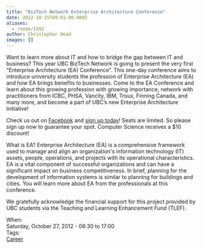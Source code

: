 ```yaml
---
title: "BizTech Network Enterprise Architecture Conference"
date: 2012-10-25T09:01:00.000Z
aliases:
  - /node/1502
author: Christopher Head
images: []
---
```


<div class="field field-name-body field-type-text-with-summary field-label-hidden"><div class="field-items"><div class="field-item even"><p>Want to learn more about IT and how to bridge the gap between IT and business? This year UBC BizTech Network is going to present the very first &#x201C;Enterprise Architecture (EA) Conference&#x201D;. This one-day conference aims to introduce university students the profession of Enterprise Architecture (EA) and how EA brings benefits to businesses. Come to the EA Conference and learn about this growing profession with growing importance, network with practitioners from ICBC, PHSA, Vancity, IBM, Troux, Finning Canada, and many more, and become a part of UBC&#x2019;s new Enterprise Architecture Initiative!</p>
<p>Check us out on <a href="https://www.facebook.com/events/121544284663600/">Facebook</a> and <a href="http://ubcbiztech.rezgo.com/?start_date=October+27%2C+2012&amp;end_date=October+27%2C+2012">sign up today</a>! Seats are limited. So please sign up now to guarantee your spot. Computer Science receives a $10 discount!</p>
<p>What is EA? Enterprise Architecture (EA) is a comprehensive framework used to manage and align  an organization&apos;s information technology (IT) assets, people, operations, and projects with its operational characteristics. EA is a vital component of successful organizations and can have a significant impact on business competitiveness. In brief, planning for the development of information systems is similar to planning for buildings and cities. You will learn more about EA from the professionals at this conference.</p>
<p>We gratefully acknowledge the financial support for this project provided by UBC students via the Teaching and Learning Enhancement Fund (TLEF).</p>
</div></div></div><div class="field field-name-field-dates field-type-datetime field-label-above"><div class="field-label">When:&#xA0;</div><div class="field-items"><div class="field-item even"><span class="date-display-single">Saturday, October 27, 2012 - <span class="date-display-range"><span class="date-display-start">08:30</span> to <span class="date-display-end">17:00</span></span></span></div></div></div>    <footer>
    <div class="field field-name-field-tags field-type-taxonomy-term-reference field-label-above"><div class="field-label">Tags:&#xA0;</div><div class="field-items"><div class="field-item even"><a href="/career">Career</a></div></div></div>      </footer>
